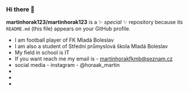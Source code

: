 ### Hi there 👋


**martinhorak123/martinhorak123** is a ✨ _special_ ✨ repository because its `README.md` (this file) appears on your GitHub profile.



- I am football player of FK Mladá Boleslav
- I am also a student of Střední průmyslová škola Mladá Boleslav
- My field in school is IT
- If you want reach me my email is - martinhorakfkmb@seznam.cz
- social media - instagram - @horaak_martin
- 
- 
- 

